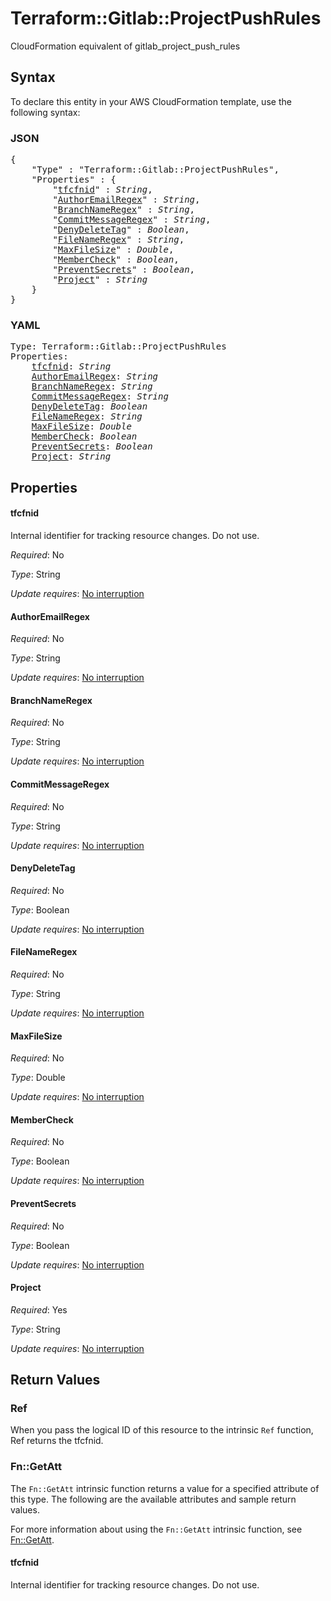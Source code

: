 # Terraform::Gitlab::ProjectPushRules

CloudFormation equivalent of gitlab_project_push_rules

## Syntax

To declare this entity in your AWS CloudFormation template, use the following syntax:

### JSON

<pre>
{
    "Type" : "Terraform::Gitlab::ProjectPushRules",
    "Properties" : {
        "<a href="#tfcfnid" title="tfcfnid">tfcfnid</a>" : <i>String</i>,
        "<a href="#authoremailregex" title="AuthorEmailRegex">AuthorEmailRegex</a>" : <i>String</i>,
        "<a href="#branchnameregex" title="BranchNameRegex">BranchNameRegex</a>" : <i>String</i>,
        "<a href="#commitmessageregex" title="CommitMessageRegex">CommitMessageRegex</a>" : <i>String</i>,
        "<a href="#denydeletetag" title="DenyDeleteTag">DenyDeleteTag</a>" : <i>Boolean</i>,
        "<a href="#filenameregex" title="FileNameRegex">FileNameRegex</a>" : <i>String</i>,
        "<a href="#maxfilesize" title="MaxFileSize">MaxFileSize</a>" : <i>Double</i>,
        "<a href="#membercheck" title="MemberCheck">MemberCheck</a>" : <i>Boolean</i>,
        "<a href="#preventsecrets" title="PreventSecrets">PreventSecrets</a>" : <i>Boolean</i>,
        "<a href="#project" title="Project">Project</a>" : <i>String</i>
    }
}
</pre>

### YAML

<pre>
Type: Terraform::Gitlab::ProjectPushRules
Properties:
    <a href="#tfcfnid" title="tfcfnid">tfcfnid</a>: <i>String</i>
    <a href="#authoremailregex" title="AuthorEmailRegex">AuthorEmailRegex</a>: <i>String</i>
    <a href="#branchnameregex" title="BranchNameRegex">BranchNameRegex</a>: <i>String</i>
    <a href="#commitmessageregex" title="CommitMessageRegex">CommitMessageRegex</a>: <i>String</i>
    <a href="#denydeletetag" title="DenyDeleteTag">DenyDeleteTag</a>: <i>Boolean</i>
    <a href="#filenameregex" title="FileNameRegex">FileNameRegex</a>: <i>String</i>
    <a href="#maxfilesize" title="MaxFileSize">MaxFileSize</a>: <i>Double</i>
    <a href="#membercheck" title="MemberCheck">MemberCheck</a>: <i>Boolean</i>
    <a href="#preventsecrets" title="PreventSecrets">PreventSecrets</a>: <i>Boolean</i>
    <a href="#project" title="Project">Project</a>: <i>String</i>
</pre>

## Properties

#### tfcfnid

Internal identifier for tracking resource changes. Do not use.

_Required_: No

_Type_: String

_Update requires_: [No interruption](https://docs.aws.amazon.com/AWSCloudFormation/latest/UserGuide/using-cfn-updating-stacks-update-behaviors.html#update-no-interrupt)

#### AuthorEmailRegex

_Required_: No

_Type_: String

_Update requires_: [No interruption](https://docs.aws.amazon.com/AWSCloudFormation/latest/UserGuide/using-cfn-updating-stacks-update-behaviors.html#update-no-interrupt)

#### BranchNameRegex

_Required_: No

_Type_: String

_Update requires_: [No interruption](https://docs.aws.amazon.com/AWSCloudFormation/latest/UserGuide/using-cfn-updating-stacks-update-behaviors.html#update-no-interrupt)

#### CommitMessageRegex

_Required_: No

_Type_: String

_Update requires_: [No interruption](https://docs.aws.amazon.com/AWSCloudFormation/latest/UserGuide/using-cfn-updating-stacks-update-behaviors.html#update-no-interrupt)

#### DenyDeleteTag

_Required_: No

_Type_: Boolean

_Update requires_: [No interruption](https://docs.aws.amazon.com/AWSCloudFormation/latest/UserGuide/using-cfn-updating-stacks-update-behaviors.html#update-no-interrupt)

#### FileNameRegex

_Required_: No

_Type_: String

_Update requires_: [No interruption](https://docs.aws.amazon.com/AWSCloudFormation/latest/UserGuide/using-cfn-updating-stacks-update-behaviors.html#update-no-interrupt)

#### MaxFileSize

_Required_: No

_Type_: Double

_Update requires_: [No interruption](https://docs.aws.amazon.com/AWSCloudFormation/latest/UserGuide/using-cfn-updating-stacks-update-behaviors.html#update-no-interrupt)

#### MemberCheck

_Required_: No

_Type_: Boolean

_Update requires_: [No interruption](https://docs.aws.amazon.com/AWSCloudFormation/latest/UserGuide/using-cfn-updating-stacks-update-behaviors.html#update-no-interrupt)

#### PreventSecrets

_Required_: No

_Type_: Boolean

_Update requires_: [No interruption](https://docs.aws.amazon.com/AWSCloudFormation/latest/UserGuide/using-cfn-updating-stacks-update-behaviors.html#update-no-interrupt)

#### Project

_Required_: Yes

_Type_: String

_Update requires_: [No interruption](https://docs.aws.amazon.com/AWSCloudFormation/latest/UserGuide/using-cfn-updating-stacks-update-behaviors.html#update-no-interrupt)

## Return Values

### Ref

When you pass the logical ID of this resource to the intrinsic `Ref` function, Ref returns the tfcfnid.

### Fn::GetAtt

The `Fn::GetAtt` intrinsic function returns a value for a specified attribute of this type. The following are the available attributes and sample return values.

For more information about using the `Fn::GetAtt` intrinsic function, see [Fn::GetAtt](https://docs.aws.amazon.com/AWSCloudFormation/latest/UserGuide/intrinsic-function-reference-getatt.html).

#### tfcfnid

Internal identifier for tracking resource changes. Do not use.

